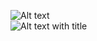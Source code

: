 ![Alt text](https://via.placeholder.com/150)  
![Alt text with title](https://via.placeholder.com/150 "Image title")
